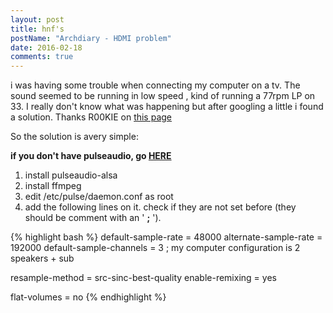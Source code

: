 ```yaml
---
layout: post
title: hnf's
postName: "Archdiary - HDMI problem"
date: 2016-02-18
comments: true
---
```


i was having some trouble when connecting my computer on a tv. The sound seemed to be running in low speed , kind of running a 77rpm LP on 33. I really don't know what was happening but after googling a little i found a solution. Thanks R00KIE on [this page](https://bbs.archlinux.org/viewtopic.php?id=116172)

So the solution is avery simple:

__if you don't have pulseaudio, go [HERE](https://wiki.archlinux.org/index.php/PulseAudio#Installation)__

1. install pulseaudio-alsa
2. install ffmpeg
3. edit /etc/pulse/daemon.conf as root
4. add the following lines on it. check if they are not set before (they should be comment with an ' __;__ ').

{% highlight bash %}
default-sample-rate = 48000
alternate-sample-rate = 192000
default-sample-channels = 3 ; my computer configuration is 2 speakers + sub

resample-method = src-sinc-best-quality
enable-remixing = yes

flat-volumes = no
{% endhighlight %}
